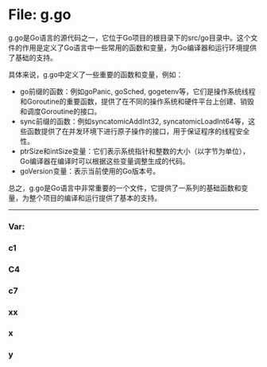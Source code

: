 # File: g.go

g.go是Go语言的源代码之一，它位于Go项目的根目录下的src/go目录中。这个文件的作用是定义了Go语言中一些常用的函数和变量，为Go编译器和运行环境提供了基础的支持。

具体来说，g.go中定义了一些重要的函数和变量，例如：

- go前缀的函数：例如goPanic, goSched, gogetenv等，它们是操作系统线程和Goroutine的重要函数，提供了在不同的操作系统和硬件平台上创建、销毁和调度Goroutine的接口。
- sync前缀的函数：例如syncatomicAddInt32, syncatomicLoadInt64等，这些函数提供了在并发环境下进行原子操作的接口，用于保证程序的线程安全性。
- ptrSize和intSize变量：它们表示系统指针和整数的大小（以字节为单位），Go编译器在编译时可以根据这些变量调整生成的代码。
- goVersion变量：表示当前使用的Go版本号。

总之，g.go是Go语言中非常重要的一个文件，它提供了一系列的基础函数和变量，为整个项目的编译和运行提供了基本的支持。




---

### Var:

### c1





### C4





### c7





### xx





### x





### y





